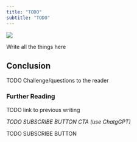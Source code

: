 ```yaml
---
title: "TODO"
subtitle: "TODO"
---
```


<!------------------ IG POST DESCRIPTION --------------------->
<!--
TODO

👉 Read the full article (link in bio)
-->

![](./image.png)

Write all the things here

Conclusion
----------
TODO Challenge/questions to the reader

### Further Reading

TODO link to previous writing

_TODO SUBSCRIBE BUTTON CTA (use ChatgGPT)_

TODO SUBSCRIBE BUTTON



<!------------------------- ONLY LINKS BELOW HERE ----------------------------------->
[TODO]: some-link
